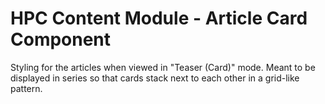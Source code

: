 HPC Content Module - Article Card Component
=====================================================

Styling for the articles when viewed in "Teaser (Card)" mode. Meant to be displayed in series so that cards stack next to each other in a grid-like pattern.
